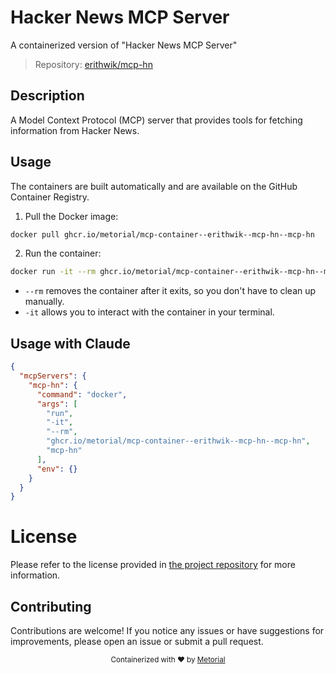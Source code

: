 
# Hacker News MCP Server

A containerized version of "Hacker News MCP Server"

> Repository: [erithwik/mcp-hn](https://github.com/erithwik/mcp-hn)

## Description

A Model Context Protocol (MCP) server that provides tools for fetching information from Hacker News.


## Usage

The containers are built automatically and are available on the GitHub Container Registry.

1. Pull the Docker image:

```bash
docker pull ghcr.io/metorial/mcp-container--erithwik--mcp-hn--mcp-hn
```

2. Run the container:

```bash
docker run -it --rm ghcr.io/metorial/mcp-container--erithwik--mcp-hn--mcp-hn 
```

- `--rm` removes the container after it exits, so you don't have to clean up manually.
- `-it` allows you to interact with the container in your terminal.



## Usage with Claude

```json
{
  "mcpServers": {
    "mcp-hn": {
      "command": "docker",
      "args": [
        "run",
        "-it",
        "--rm",
        "ghcr.io/metorial/mcp-container--erithwik--mcp-hn--mcp-hn",
        "mcp-hn"
      ],
      "env": {}
    }
  }
}
```

# License

Please refer to the license provided in [the project repository](https://github.com/erithwik/mcp-hn) for more information.

## Contributing

Contributions are welcome! If you notice any issues or have suggestions for improvements, please open an issue or submit a pull request.

<div align="center">
  <sub>Containerized with ❤️ by <a href="https://metorial.com">Metorial</a></sub>
</div>
  